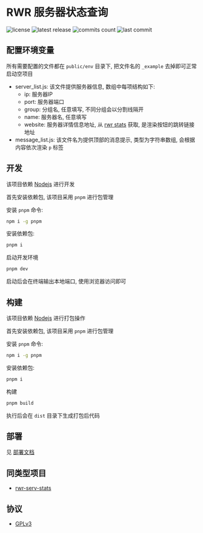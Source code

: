 # RWR 服务器状态查询

![license](https://badgen.net/github/license/Kreedzt/rwr-server-stats)
![latest release](https://badgen.net/github/release/Kreedzt/rwr-server-stats)
![commits count](https://badgen.net/github/commits/Kreedzt/rwr-server-stats)
![last commit](https://badgen.net/github/last-commit/Kreedzt/rwr-server-stats)

## 配置环境变量

所有需要配置的文件都在 `public/env` 目录下, 把文件名的 `_example` 去掉即可正常启动空项目

- server_list.js: 该文件提供服务器信息, 数组中每项结构如下:
  + ip: 服务器IP
  + port: 服务器端口
  + group: 分组名, 任意填写, 不同分组会以分割线隔开
  + name: 服务器名, 任意填写
  + website: 服务器详情信息地址, 从 [rwr stats](https://rwrstats.com/servers) 获取, 是渲染按钮的跳转链接地址
- message_list.js: 该文件名为提供顶部的消息提示, 类型为字符串数组, 会根据内容依次渲染 `p` 标签

## 开发

该项目依赖 [Nodejs](https://nodejs.org/en/) 进行开发

首先安装依赖包, 该项目采用 `pnpm` 进行包管理

安装 `pnpm` 命令:

```sh
npm i -g pnpm
```

安装依赖包:

```sh
pnpm i
```

启动开发环境

```sh
pnpm dev
```

启动后会在终端输出本地端口, 使用浏览器访问即可

## 构建

该项目依赖 [Nodejs](https://nodejs.org/en/) 进行打包操作

首先安装依赖包, 该项目采用 `pnpm` 进行包管理

安装 `pnpm` 命令:

```sh
npm i -g pnpm
```

安装依赖包:

```sh
pnpm i
```

构建

```sh
pnpm build
```

执行后会在 `dist` 目录下生成打包后代码

## 部署

见 [部署文档](https://github.com/Kreedzt/rwr-server-stats/blob/master/DEPLOYMENT.md)

## 同类型项目

- [rwr-serv-stats](https://github.com/frg2089/rwr-serv-stats)

## 协议

- [GPLv3](https://opensource.org/licenses/GPL-3.0)
